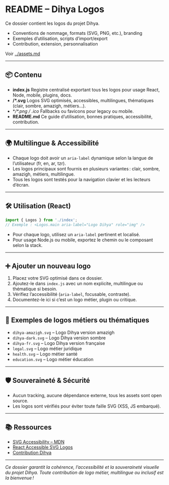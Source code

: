 # README – Dihya Logos

Ce dossier contient les logos du projet Dihya.

- Conventions de nommage, formats (SVG, PNG, etc.), branding
- Exemples d’utilisation, scripts d’import/export
- Contribution, extension, personnalisation

Voir [../assets.md](../assets.md)

---

## 📦 Contenu

- **index.js**
  Registre centralisé exportant tous les logos pour usage React, Node, mobile, plugins, docs.
- **/*.svg**
  Logos SVG optimisés, accessibles, multilingues, thématiques (clair, sombre, amazigh, métiers…).
- **/*.png / *.ico**
  Fallbacks ou favicons pour legacy ou mobile.
- **README.md**
  Ce guide d’utilisation, bonnes pratiques, accessibilité, contribution.

---

## 🌍 Multilingue & Accessibilité

- Chaque logo doit avoir un `aria-label` dynamique selon la langue de l’utilisateur (fr, en, ar, tzr).
- Les logos principaux sont fournis en plusieurs variantes : clair, sombre, amazigh, métiers, multilingue.
- Tous les logos sont testés pour la navigation clavier et les lecteurs d’écran.

---

## 🛠️ Utilisation (React)

```jsx
import { Logos } from './index';
// Exemple : <Logos.main aria-label="Logo Dihya" role="img" />
```

- Pour chaque logo, utilisez un `aria-label` pertinent et localisé.
- Pour usage Node.js ou mobile, exportez le chemin ou le composant selon la stack.

---

## ➕ Ajouter un nouveau logo

1. Placez votre SVG optimisé dans ce dossier.
2. Ajoutez-le dans `index.js` avec un nom explicite, multilingue ou thématique si besoin.
3. Vérifiez l’accessibilité (`aria-label`, focusable, contraste).
4. Documentez-le ici si c’est un logo métier, plugin ou critique.

---

## 🧩 Exemples de logos métiers ou thématiques

- `dihya-amazigh.svg` – Logo Dihya version amazigh
- `dihya-dark.svg` – Logo Dihya version sombre
- `dihya-fr.svg` – Logo Dihya version française
- `legal.svg` – Logo métier juridique
- `health.svg` – Logo métier santé
- `education.svg` – Logo métier éducation

---

## 🛡️ Souveraineté & Sécurité

- Aucun tracking, aucune dépendance externe, tous les assets sont open source.
- Les logos sont vérifiés pour éviter toute faille SVG (XSS, JS embarqué).

---

## 📚 Ressources

- [SVG Accessibility – MDN](https://developer.mozilla.org/fr/docs/Web/SVG/Accessibility)
- [React Accessible SVG Logos](https://www.smashingmagazine.com/2021/01/accessible-svg-patterns-react/)
- [Contribution Dihya](../../docs/contribution/README.md)

---

*Ce dossier garantit la cohérence, l’accessibilité et la souveraineté visuelle du projet Dihya. Toute contribution de logo métier, multilingue ou inclusif est la bienvenue !*

